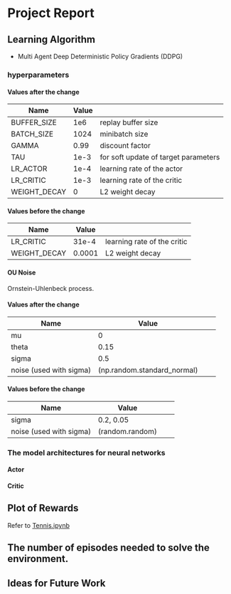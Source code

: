 # Project Report

## Learning Algorithm

- Multi Agent Deep Deterministic Policy Gradients (DDPG)

### hyperparameters

#### Values after the change
|  Name  |  Value  |　|
| ---- | ---- | ---- |
|BUFFER_SIZE | 1e6 | replay buffer size|
|BATCH_SIZE | 1024        | minibatch size|
|GAMMA | 0.99        | discount factor|
|TAU | 1e-3              | for soft update of target parameters|
|LR_ACTOR | 1e-4               | learning rate of the actor |
|LR_CRITIC | 1e-3               | learning rate of the critic |
|WEIGHT_DECAY | 0        | L2 weight decay |

#### Values before the change
|  Name  |  Value  |　|
| ---- | ---- | ---- |
|LR_CRITIC | 31e-4               | learning rate of the critic |
|WEIGHT_DECAY | 0.0001        | L2 weight decay |

#### OU Noise

Ornstein-Uhlenbeck process.

#### Values after the change
|  Name  |  Value  |　|
| ---- | ---- | ---- |
| mu | 0               |  |
| theta | 0.15        |  |
| sigma | 0.5        |  |
| noise (used with sigma) |  (np.random.standard_normal)        |  |

#### Values before the change
|  Name  |  Value  |　|
| ---- | ---- | ---- |
| sigma | 0.2, 0.05        |  |
| noise (used with sigma) |  (random.random)        |  |

### The model architectures for neural networks

#### Actor



#### Critic



## Plot of Rewards

Refer to [Tennis.ipynb](./Tennis.ipynb)

## The number of episodes needed to solve the environment.



## Ideas for Future Work

